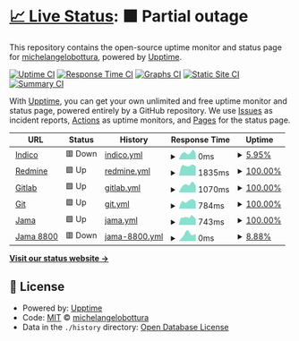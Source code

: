 # [📈 Live Status](https://upptime.cta-observatory.org): <!--live status--> **🟧 Partial outage**

This repository contains the open-source uptime monitor and status page for [michelangelobottura](https://upptime.cta-observatory.org), powered by [Upptime](https://github.com/upptime/upptime).

[![Uptime CI](https://github.com/michelangelobottura/ctaoit-upptime/workflows/Uptime%20CI/badge.svg)](https://github.com/michelangelobottura/ctaoit-upptime/actions?query=workflow%3A%22Uptime+CI%22)
[![Response Time CI](https://github.com/michelangelobottura/ctaoit-upptime/workflows/Response%20Time%20CI/badge.svg)](https://github.com/michelangelobottura/ctaoit-upptime/actions?query=workflow%3A%22Response+Time+CI%22)
[![Graphs CI](https://github.com/michelangelobottura/ctaoit-upptime/workflows/Graphs%20CI/badge.svg)](https://github.com/michelangelobottura/ctaoit-upptime/actions?query=workflow%3A%22Graphs+CI%22)
[![Static Site CI](https://github.com/michelangelobottura/ctaoit-upptime/workflows/Static%20Site%20CI/badge.svg)](https://github.com/michelangelobottura/ctaoit-upptime/actions?query=workflow%3A%22Static+Site+CI%22)
[![Summary CI](https://github.com/michelangelobottura/ctaoit-upptime/workflows/Summary%20CI/badge.svg)](https://github.com/michelangelobottura/ctaoit-upptime/actions?query=workflow%3A%22Summary+CI%22)

With [Upptime](https://upptime.js.org), you can get your own unlimited and free uptime monitor and status page, powered entirely by a GitHub repository. We use [Issues](https://github.com/michelangelobottura/ctaoit-upptime/issues) as incident reports, [Actions](https://github.com/michelangelobottura/ctaoit-upptime/actions) as uptime monitors, and [Pages](https://upptime.cta-observatory.org) for the status page.

<!--start: status pages-->
<!-- This summary is generated by Upptime (https://github.com/upptime/upptime) -->
<!-- Do not edit this manually, your changes will be overwritten -->
<!-- prettier-ignore -->
| URL | Status | History | Response Time | Uptime |
| --- | ------ | ------- | ------------- | ------ |
| <img alt="" src="https://icons.duckduckgo.com/ip3/indico.cta-observatory.org.ico" height="13"> [Indico](https://indico.cta-observatory.org) | 🟥 Down | [indico.yml](https://github.com/michelangelobottura/ctaoit-upptime/commits/HEAD/history/indico.yml) | <details><summary><img alt="Response time graph" src="./graphs/indico/response-time-week.png" height="20"> 0ms</summary><br><a href="https://upptime.cta-observatory.org/history/indico"><img alt="Response time 0" src="https://img.shields.io/endpoint?url=https%3A%2F%2Fraw.githubusercontent.com%2Fmichelangelobottura%2Fctaoit-upptime%2FHEAD%2Fapi%2Findico%2Fresponse-time.json"></a><br><a href="https://upptime.cta-observatory.org/history/indico"><img alt="24-hour response time 0" src="https://img.shields.io/endpoint?url=https%3A%2F%2Fraw.githubusercontent.com%2Fmichelangelobottura%2Fctaoit-upptime%2FHEAD%2Fapi%2Findico%2Fresponse-time-day.json"></a><br><a href="https://upptime.cta-observatory.org/history/indico"><img alt="7-day response time 0" src="https://img.shields.io/endpoint?url=https%3A%2F%2Fraw.githubusercontent.com%2Fmichelangelobottura%2Fctaoit-upptime%2FHEAD%2Fapi%2Findico%2Fresponse-time-week.json"></a><br><a href="https://upptime.cta-observatory.org/history/indico"><img alt="30-day response time 0" src="https://img.shields.io/endpoint?url=https%3A%2F%2Fraw.githubusercontent.com%2Fmichelangelobottura%2Fctaoit-upptime%2FHEAD%2Fapi%2Findico%2Fresponse-time-month.json"></a><br><a href="https://upptime.cta-observatory.org/history/indico"><img alt="1-year response time 0" src="https://img.shields.io/endpoint?url=https%3A%2F%2Fraw.githubusercontent.com%2Fmichelangelobottura%2Fctaoit-upptime%2FHEAD%2Fapi%2Findico%2Fresponse-time-year.json"></a></details> | <details><summary><a href="https://upptime.cta-observatory.org/history/indico">5.95%</a></summary><a href="https://upptime.cta-observatory.org/history/indico"><img alt="All-time uptime 5.95%" src="https://img.shields.io/endpoint?url=https%3A%2F%2Fraw.githubusercontent.com%2Fmichelangelobottura%2Fctaoit-upptime%2FHEAD%2Fapi%2Findico%2Fuptime.json"></a><br><a href="https://upptime.cta-observatory.org/history/indico"><img alt="24-hour uptime 5.95%" src="https://img.shields.io/endpoint?url=https%3A%2F%2Fraw.githubusercontent.com%2Fmichelangelobottura%2Fctaoit-upptime%2FHEAD%2Fapi%2Findico%2Fuptime-day.json"></a><br><a href="https://upptime.cta-observatory.org/history/indico"><img alt="7-day uptime 5.95%" src="https://img.shields.io/endpoint?url=https%3A%2F%2Fraw.githubusercontent.com%2Fmichelangelobottura%2Fctaoit-upptime%2FHEAD%2Fapi%2Findico%2Fuptime-week.json"></a><br><a href="https://upptime.cta-observatory.org/history/indico"><img alt="30-day uptime 5.95%" src="https://img.shields.io/endpoint?url=https%3A%2F%2Fraw.githubusercontent.com%2Fmichelangelobottura%2Fctaoit-upptime%2FHEAD%2Fapi%2Findico%2Fuptime-month.json"></a><br><a href="https://upptime.cta-observatory.org/history/indico"><img alt="1-year uptime 5.95%" src="https://img.shields.io/endpoint?url=https%3A%2F%2Fraw.githubusercontent.com%2Fmichelangelobottura%2Fctaoit-upptime%2FHEAD%2Fapi%2Findico%2Fuptime-year.json"></a></details>
| <img alt="" src="https://icons.duckduckgo.com/ip3/redmine.cta-observatory.org.ico" height="13"> [Redmine](https://redmine.cta-observatory.org) | 🟩 Up | [redmine.yml](https://github.com/michelangelobottura/ctaoit-upptime/commits/HEAD/history/redmine.yml) | <details><summary><img alt="Response time graph" src="./graphs/redmine/response-time-week.png" height="20"> 1835ms</summary><br><a href="https://upptime.cta-observatory.org/history/redmine"><img alt="Response time 1835" src="https://img.shields.io/endpoint?url=https%3A%2F%2Fraw.githubusercontent.com%2Fmichelangelobottura%2Fctaoit-upptime%2FHEAD%2Fapi%2Fredmine%2Fresponse-time.json"></a><br><a href="https://upptime.cta-observatory.org/history/redmine"><img alt="24-hour response time 1835" src="https://img.shields.io/endpoint?url=https%3A%2F%2Fraw.githubusercontent.com%2Fmichelangelobottura%2Fctaoit-upptime%2FHEAD%2Fapi%2Fredmine%2Fresponse-time-day.json"></a><br><a href="https://upptime.cta-observatory.org/history/redmine"><img alt="7-day response time 1835" src="https://img.shields.io/endpoint?url=https%3A%2F%2Fraw.githubusercontent.com%2Fmichelangelobottura%2Fctaoit-upptime%2FHEAD%2Fapi%2Fredmine%2Fresponse-time-week.json"></a><br><a href="https://upptime.cta-observatory.org/history/redmine"><img alt="30-day response time 1835" src="https://img.shields.io/endpoint?url=https%3A%2F%2Fraw.githubusercontent.com%2Fmichelangelobottura%2Fctaoit-upptime%2FHEAD%2Fapi%2Fredmine%2Fresponse-time-month.json"></a><br><a href="https://upptime.cta-observatory.org/history/redmine"><img alt="1-year response time 1835" src="https://img.shields.io/endpoint?url=https%3A%2F%2Fraw.githubusercontent.com%2Fmichelangelobottura%2Fctaoit-upptime%2FHEAD%2Fapi%2Fredmine%2Fresponse-time-year.json"></a></details> | <details><summary><a href="https://upptime.cta-observatory.org/history/redmine">100.00%</a></summary><a href="https://upptime.cta-observatory.org/history/redmine"><img alt="All-time uptime 100.00%" src="https://img.shields.io/endpoint?url=https%3A%2F%2Fraw.githubusercontent.com%2Fmichelangelobottura%2Fctaoit-upptime%2FHEAD%2Fapi%2Fredmine%2Fuptime.json"></a><br><a href="https://upptime.cta-observatory.org/history/redmine"><img alt="24-hour uptime 100.00%" src="https://img.shields.io/endpoint?url=https%3A%2F%2Fraw.githubusercontent.com%2Fmichelangelobottura%2Fctaoit-upptime%2FHEAD%2Fapi%2Fredmine%2Fuptime-day.json"></a><br><a href="https://upptime.cta-observatory.org/history/redmine"><img alt="7-day uptime 100.00%" src="https://img.shields.io/endpoint?url=https%3A%2F%2Fraw.githubusercontent.com%2Fmichelangelobottura%2Fctaoit-upptime%2FHEAD%2Fapi%2Fredmine%2Fuptime-week.json"></a><br><a href="https://upptime.cta-observatory.org/history/redmine"><img alt="30-day uptime 100.00%" src="https://img.shields.io/endpoint?url=https%3A%2F%2Fraw.githubusercontent.com%2Fmichelangelobottura%2Fctaoit-upptime%2FHEAD%2Fapi%2Fredmine%2Fuptime-month.json"></a><br><a href="https://upptime.cta-observatory.org/history/redmine"><img alt="1-year uptime 100.00%" src="https://img.shields.io/endpoint?url=https%3A%2F%2Fraw.githubusercontent.com%2Fmichelangelobottura%2Fctaoit-upptime%2FHEAD%2Fapi%2Fredmine%2Fuptime-year.json"></a></details>
| <img alt="" src="https://icons.duckduckgo.com/ip3/gitlab.cta-observatory.org.ico" height="13"> [Gitlab](https://gitlab.cta-observatory.org) | 🟩 Up | [gitlab.yml](https://github.com/michelangelobottura/ctaoit-upptime/commits/HEAD/history/gitlab.yml) | <details><summary><img alt="Response time graph" src="./graphs/gitlab/response-time-week.png" height="20"> 1070ms</summary><br><a href="https://upptime.cta-observatory.org/history/gitlab"><img alt="Response time 1070" src="https://img.shields.io/endpoint?url=https%3A%2F%2Fraw.githubusercontent.com%2Fmichelangelobottura%2Fctaoit-upptime%2FHEAD%2Fapi%2Fgitlab%2Fresponse-time.json"></a><br><a href="https://upptime.cta-observatory.org/history/gitlab"><img alt="24-hour response time 1070" src="https://img.shields.io/endpoint?url=https%3A%2F%2Fraw.githubusercontent.com%2Fmichelangelobottura%2Fctaoit-upptime%2FHEAD%2Fapi%2Fgitlab%2Fresponse-time-day.json"></a><br><a href="https://upptime.cta-observatory.org/history/gitlab"><img alt="7-day response time 1070" src="https://img.shields.io/endpoint?url=https%3A%2F%2Fraw.githubusercontent.com%2Fmichelangelobottura%2Fctaoit-upptime%2FHEAD%2Fapi%2Fgitlab%2Fresponse-time-week.json"></a><br><a href="https://upptime.cta-observatory.org/history/gitlab"><img alt="30-day response time 1070" src="https://img.shields.io/endpoint?url=https%3A%2F%2Fraw.githubusercontent.com%2Fmichelangelobottura%2Fctaoit-upptime%2FHEAD%2Fapi%2Fgitlab%2Fresponse-time-month.json"></a><br><a href="https://upptime.cta-observatory.org/history/gitlab"><img alt="1-year response time 1070" src="https://img.shields.io/endpoint?url=https%3A%2F%2Fraw.githubusercontent.com%2Fmichelangelobottura%2Fctaoit-upptime%2FHEAD%2Fapi%2Fgitlab%2Fresponse-time-year.json"></a></details> | <details><summary><a href="https://upptime.cta-observatory.org/history/gitlab">100.00%</a></summary><a href="https://upptime.cta-observatory.org/history/gitlab"><img alt="All-time uptime 100.00%" src="https://img.shields.io/endpoint?url=https%3A%2F%2Fraw.githubusercontent.com%2Fmichelangelobottura%2Fctaoit-upptime%2FHEAD%2Fapi%2Fgitlab%2Fuptime.json"></a><br><a href="https://upptime.cta-observatory.org/history/gitlab"><img alt="24-hour uptime 100.00%" src="https://img.shields.io/endpoint?url=https%3A%2F%2Fraw.githubusercontent.com%2Fmichelangelobottura%2Fctaoit-upptime%2FHEAD%2Fapi%2Fgitlab%2Fuptime-day.json"></a><br><a href="https://upptime.cta-observatory.org/history/gitlab"><img alt="7-day uptime 100.00%" src="https://img.shields.io/endpoint?url=https%3A%2F%2Fraw.githubusercontent.com%2Fmichelangelobottura%2Fctaoit-upptime%2FHEAD%2Fapi%2Fgitlab%2Fuptime-week.json"></a><br><a href="https://upptime.cta-observatory.org/history/gitlab"><img alt="30-day uptime 100.00%" src="https://img.shields.io/endpoint?url=https%3A%2F%2Fraw.githubusercontent.com%2Fmichelangelobottura%2Fctaoit-upptime%2FHEAD%2Fapi%2Fgitlab%2Fuptime-month.json"></a><br><a href="https://upptime.cta-observatory.org/history/gitlab"><img alt="1-year uptime 100.00%" src="https://img.shields.io/endpoint?url=https%3A%2F%2Fraw.githubusercontent.com%2Fmichelangelobottura%2Fctaoit-upptime%2FHEAD%2Fapi%2Fgitlab%2Fuptime-year.json"></a></details>
| <img alt="" src="https://icons.duckduckgo.com/ip3/git.cta-observatory.org.ico" height="13"> [Git](https://git.cta-observatory.org) | 🟩 Up | [git.yml](https://github.com/michelangelobottura/ctaoit-upptime/commits/HEAD/history/git.yml) | <details><summary><img alt="Response time graph" src="./graphs/git/response-time-week.png" height="20"> 784ms</summary><br><a href="https://upptime.cta-observatory.org/history/git"><img alt="Response time 784" src="https://img.shields.io/endpoint?url=https%3A%2F%2Fraw.githubusercontent.com%2Fmichelangelobottura%2Fctaoit-upptime%2FHEAD%2Fapi%2Fgit%2Fresponse-time.json"></a><br><a href="https://upptime.cta-observatory.org/history/git"><img alt="24-hour response time 784" src="https://img.shields.io/endpoint?url=https%3A%2F%2Fraw.githubusercontent.com%2Fmichelangelobottura%2Fctaoit-upptime%2FHEAD%2Fapi%2Fgit%2Fresponse-time-day.json"></a><br><a href="https://upptime.cta-observatory.org/history/git"><img alt="7-day response time 784" src="https://img.shields.io/endpoint?url=https%3A%2F%2Fraw.githubusercontent.com%2Fmichelangelobottura%2Fctaoit-upptime%2FHEAD%2Fapi%2Fgit%2Fresponse-time-week.json"></a><br><a href="https://upptime.cta-observatory.org/history/git"><img alt="30-day response time 784" src="https://img.shields.io/endpoint?url=https%3A%2F%2Fraw.githubusercontent.com%2Fmichelangelobottura%2Fctaoit-upptime%2FHEAD%2Fapi%2Fgit%2Fresponse-time-month.json"></a><br><a href="https://upptime.cta-observatory.org/history/git"><img alt="1-year response time 784" src="https://img.shields.io/endpoint?url=https%3A%2F%2Fraw.githubusercontent.com%2Fmichelangelobottura%2Fctaoit-upptime%2FHEAD%2Fapi%2Fgit%2Fresponse-time-year.json"></a></details> | <details><summary><a href="https://upptime.cta-observatory.org/history/git">100.00%</a></summary><a href="https://upptime.cta-observatory.org/history/git"><img alt="All-time uptime 100.00%" src="https://img.shields.io/endpoint?url=https%3A%2F%2Fraw.githubusercontent.com%2Fmichelangelobottura%2Fctaoit-upptime%2FHEAD%2Fapi%2Fgit%2Fuptime.json"></a><br><a href="https://upptime.cta-observatory.org/history/git"><img alt="24-hour uptime 100.00%" src="https://img.shields.io/endpoint?url=https%3A%2F%2Fraw.githubusercontent.com%2Fmichelangelobottura%2Fctaoit-upptime%2FHEAD%2Fapi%2Fgit%2Fuptime-day.json"></a><br><a href="https://upptime.cta-observatory.org/history/git"><img alt="7-day uptime 100.00%" src="https://img.shields.io/endpoint?url=https%3A%2F%2Fraw.githubusercontent.com%2Fmichelangelobottura%2Fctaoit-upptime%2FHEAD%2Fapi%2Fgit%2Fuptime-week.json"></a><br><a href="https://upptime.cta-observatory.org/history/git"><img alt="30-day uptime 100.00%" src="https://img.shields.io/endpoint?url=https%3A%2F%2Fraw.githubusercontent.com%2Fmichelangelobottura%2Fctaoit-upptime%2FHEAD%2Fapi%2Fgit%2Fuptime-month.json"></a><br><a href="https://upptime.cta-observatory.org/history/git"><img alt="1-year uptime 100.00%" src="https://img.shields.io/endpoint?url=https%3A%2F%2Fraw.githubusercontent.com%2Fmichelangelobottura%2Fctaoit-upptime%2FHEAD%2Fapi%2Fgit%2Fuptime-year.json"></a></details>
| <img alt="" src="https://icons.duckduckgo.com/ip3/jama.cta-observatory.org.ico" height="13"> [Jama](https://jama.cta-observatory.org) | 🟩 Up | [jama.yml](https://github.com/michelangelobottura/ctaoit-upptime/commits/HEAD/history/jama.yml) | <details><summary><img alt="Response time graph" src="./graphs/jama/response-time-week.png" height="20"> 743ms</summary><br><a href="https://upptime.cta-observatory.org/history/jama"><img alt="Response time 743" src="https://img.shields.io/endpoint?url=https%3A%2F%2Fraw.githubusercontent.com%2Fmichelangelobottura%2Fctaoit-upptime%2FHEAD%2Fapi%2Fjama%2Fresponse-time.json"></a><br><a href="https://upptime.cta-observatory.org/history/jama"><img alt="24-hour response time 743" src="https://img.shields.io/endpoint?url=https%3A%2F%2Fraw.githubusercontent.com%2Fmichelangelobottura%2Fctaoit-upptime%2FHEAD%2Fapi%2Fjama%2Fresponse-time-day.json"></a><br><a href="https://upptime.cta-observatory.org/history/jama"><img alt="7-day response time 743" src="https://img.shields.io/endpoint?url=https%3A%2F%2Fraw.githubusercontent.com%2Fmichelangelobottura%2Fctaoit-upptime%2FHEAD%2Fapi%2Fjama%2Fresponse-time-week.json"></a><br><a href="https://upptime.cta-observatory.org/history/jama"><img alt="30-day response time 743" src="https://img.shields.io/endpoint?url=https%3A%2F%2Fraw.githubusercontent.com%2Fmichelangelobottura%2Fctaoit-upptime%2FHEAD%2Fapi%2Fjama%2Fresponse-time-month.json"></a><br><a href="https://upptime.cta-observatory.org/history/jama"><img alt="1-year response time 743" src="https://img.shields.io/endpoint?url=https%3A%2F%2Fraw.githubusercontent.com%2Fmichelangelobottura%2Fctaoit-upptime%2FHEAD%2Fapi%2Fjama%2Fresponse-time-year.json"></a></details> | <details><summary><a href="https://upptime.cta-observatory.org/history/jama">100.00%</a></summary><a href="https://upptime.cta-observatory.org/history/jama"><img alt="All-time uptime 100.00%" src="https://img.shields.io/endpoint?url=https%3A%2F%2Fraw.githubusercontent.com%2Fmichelangelobottura%2Fctaoit-upptime%2FHEAD%2Fapi%2Fjama%2Fuptime.json"></a><br><a href="https://upptime.cta-observatory.org/history/jama"><img alt="24-hour uptime 100.00%" src="https://img.shields.io/endpoint?url=https%3A%2F%2Fraw.githubusercontent.com%2Fmichelangelobottura%2Fctaoit-upptime%2FHEAD%2Fapi%2Fjama%2Fuptime-day.json"></a><br><a href="https://upptime.cta-observatory.org/history/jama"><img alt="7-day uptime 100.00%" src="https://img.shields.io/endpoint?url=https%3A%2F%2Fraw.githubusercontent.com%2Fmichelangelobottura%2Fctaoit-upptime%2FHEAD%2Fapi%2Fjama%2Fuptime-week.json"></a><br><a href="https://upptime.cta-observatory.org/history/jama"><img alt="30-day uptime 100.00%" src="https://img.shields.io/endpoint?url=https%3A%2F%2Fraw.githubusercontent.com%2Fmichelangelobottura%2Fctaoit-upptime%2FHEAD%2Fapi%2Fjama%2Fuptime-month.json"></a><br><a href="https://upptime.cta-observatory.org/history/jama"><img alt="1-year uptime 100.00%" src="https://img.shields.io/endpoint?url=https%3A%2F%2Fraw.githubusercontent.com%2Fmichelangelobottura%2Fctaoit-upptime%2FHEAD%2Fapi%2Fjama%2Fuptime-year.json"></a></details>
| <img alt="" src="https://icons.duckduckgo.com/ip3/jama.cta-observatory.org.ico" height="13"> [Jama 8800](https://jama.cta-observatory.org:8800/authenticate?redirect=/) | 🟥 Down | [jama-8800.yml](https://github.com/michelangelobottura/ctaoit-upptime/commits/HEAD/history/jama-8800.yml) | <details><summary><img alt="Response time graph" src="./graphs/jama-8800/response-time-week.png" height="20"> 0ms</summary><br><a href="https://upptime.cta-observatory.org/history/jama-8800"><img alt="Response time 0" src="https://img.shields.io/endpoint?url=https%3A%2F%2Fraw.githubusercontent.com%2Fmichelangelobottura%2Fctaoit-upptime%2FHEAD%2Fapi%2Fjama-8800%2Fresponse-time.json"></a><br><a href="https://upptime.cta-observatory.org/history/jama-8800"><img alt="24-hour response time 0" src="https://img.shields.io/endpoint?url=https%3A%2F%2Fraw.githubusercontent.com%2Fmichelangelobottura%2Fctaoit-upptime%2FHEAD%2Fapi%2Fjama-8800%2Fresponse-time-day.json"></a><br><a href="https://upptime.cta-observatory.org/history/jama-8800"><img alt="7-day response time 0" src="https://img.shields.io/endpoint?url=https%3A%2F%2Fraw.githubusercontent.com%2Fmichelangelobottura%2Fctaoit-upptime%2FHEAD%2Fapi%2Fjama-8800%2Fresponse-time-week.json"></a><br><a href="https://upptime.cta-observatory.org/history/jama-8800"><img alt="30-day response time 0" src="https://img.shields.io/endpoint?url=https%3A%2F%2Fraw.githubusercontent.com%2Fmichelangelobottura%2Fctaoit-upptime%2FHEAD%2Fapi%2Fjama-8800%2Fresponse-time-month.json"></a><br><a href="https://upptime.cta-observatory.org/history/jama-8800"><img alt="1-year response time 0" src="https://img.shields.io/endpoint?url=https%3A%2F%2Fraw.githubusercontent.com%2Fmichelangelobottura%2Fctaoit-upptime%2FHEAD%2Fapi%2Fjama-8800%2Fresponse-time-year.json"></a></details> | <details><summary><a href="https://upptime.cta-observatory.org/history/jama-8800">8.88%</a></summary><a href="https://upptime.cta-observatory.org/history/jama-8800"><img alt="All-time uptime 8.88%" src="https://img.shields.io/endpoint?url=https%3A%2F%2Fraw.githubusercontent.com%2Fmichelangelobottura%2Fctaoit-upptime%2FHEAD%2Fapi%2Fjama-8800%2Fuptime.json"></a><br><a href="https://upptime.cta-observatory.org/history/jama-8800"><img alt="24-hour uptime 8.88%" src="https://img.shields.io/endpoint?url=https%3A%2F%2Fraw.githubusercontent.com%2Fmichelangelobottura%2Fctaoit-upptime%2FHEAD%2Fapi%2Fjama-8800%2Fuptime-day.json"></a><br><a href="https://upptime.cta-observatory.org/history/jama-8800"><img alt="7-day uptime 8.88%" src="https://img.shields.io/endpoint?url=https%3A%2F%2Fraw.githubusercontent.com%2Fmichelangelobottura%2Fctaoit-upptime%2FHEAD%2Fapi%2Fjama-8800%2Fuptime-week.json"></a><br><a href="https://upptime.cta-observatory.org/history/jama-8800"><img alt="30-day uptime 8.88%" src="https://img.shields.io/endpoint?url=https%3A%2F%2Fraw.githubusercontent.com%2Fmichelangelobottura%2Fctaoit-upptime%2FHEAD%2Fapi%2Fjama-8800%2Fuptime-month.json"></a><br><a href="https://upptime.cta-observatory.org/history/jama-8800"><img alt="1-year uptime 8.88%" src="https://img.shields.io/endpoint?url=https%3A%2F%2Fraw.githubusercontent.com%2Fmichelangelobottura%2Fctaoit-upptime%2FHEAD%2Fapi%2Fjama-8800%2Fuptime-year.json"></a></details>

<!--end: status pages-->

[**Visit our status website →**](https://upptime.cta-observatory.org)

## 📄 License

- Powered by: [Upptime](https://github.com/upptime/upptime)
- Code: [MIT](./LICENSE) © [michelangelobottura](https://upptime.cta-observatory.org)
- Data in the `./history` directory: [Open Database License](https://opendatacommons.org/licenses/odbl/1-0/)
